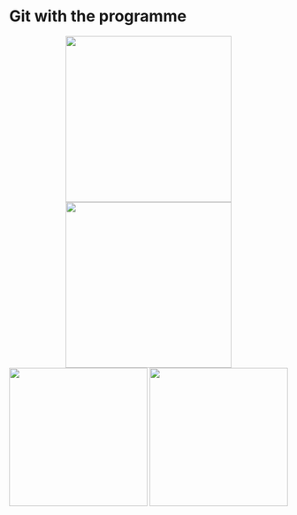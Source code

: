 # Git with the programme


<div style='display: "flex"; flex-direction: "row"; gap: "15"; justify-content: "space-between"; width:"100%"; background-color: "#000000" ' align="center">
 <img class="img" src="https://media.tenor.com/qoEuk1jCVHwAAAAC/bro-get-with-the-program.gif"  height="300"/>
 <img class="img" src="https://media.tenor.com/PsB0x1LHVasAAAAC/go-on-git-randy-marsh.gif" height="300" />

</div>
<div style='display: "flex"; flex-direction: "row"; gap: "15"; justify-content: "space-between"; width:"100%"; background-color: "#000000" ' align="center">
<img class="img" src="https://media.tenor.com/bz2lD_WtMwEAAAAd/git-merge.gif" height="250" />
<img class="img" src="https://media.tenor.com/W_O151W84kcAAAAC/jimmy-neutron-sheen-estevez.gif" height="250" />

</div>
